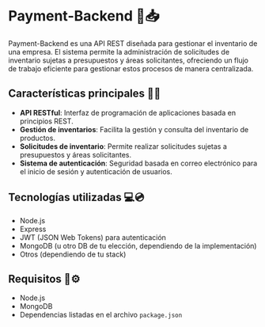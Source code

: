 # Payment-Backend 📗📥

Payment-Backend es una API REST diseñada para gestionar el inventario de una empresa. El sistema permite la administración de solicitudes de inventario sujetas a presupuestos y áreas solicitantes, ofreciendo un flujo de trabajo eficiente para gestionar estos procesos de manera centralizada.

## Características principales 📌📌

- **API RESTful**: Interfaz de programación de aplicaciones basada en principios REST.
- **Gestión de inventarios**: Facilita la gestión y consulta del inventario de productos.
- **Solicitudes de inventario**: Permite realizar solicitudes sujetas a presupuestos y áreas solicitantes.
- **Sistema de autenticación**: Seguridad basada en correo electrónico para el inicio de sesión y autenticación de usuarios.

## Tecnologías utilizadas 💻💿

- Node.js
- Express
- JWT (JSON Web Tokens) para autenticación
- MongoDB (u otro DB de tu elección, dependiendo de la implementación)
- Otros (dependiendo de tu stack)

## Requisitos 🔧⚙️

- Node.js
- MongoDB
- Dependencias listadas en el archivo `package.json`
